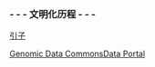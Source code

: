 
### - - - 文明化历程 - - - 
[引子](https://sparkly-earthworm-0106.notion.site/xilnz-4307)

[Genomic Data CommonsData Portal]( https://portal.gdc.cancer.gov/)

